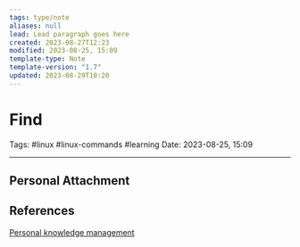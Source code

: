 ```yaml
---
tags: type/note
aliases: null
lead: Lead paragraph goes here
created: 2023-08-27T12:23
modified: 2023-08-25, 15:09
template-type: Note
template-version: "1.7"
updated: 2023-08-29T10:20
---
```


# Find

Tags: #linux #linux-commands #learning 
Date: 2023-08-25, 15:09

---

## Personal Attachment


## References

[Personal knowledge management](Personal%20knowledge%20management.md)
